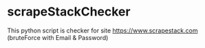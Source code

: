# scrapeStackChecker
This python script is checker for site https://www.scrapestack.com (bruteForce with Email &amp; Password)
